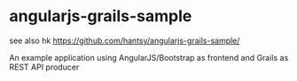 angularjs-grails-sample
=======================

see also hk https://github.com/hantsy/angularjs-grails-sample/


An example application using AngularJS/Bootstrap as frontend and Grails as REST API producer
